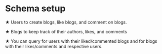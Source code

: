 # Schema setup

★ Users to create blogs, like blogs, and comment on blogs.

★ Blogs to keep track of their authors, likes, and comments

★ You can query for users with their liked/commented blogs and for blogs with their likes/comments and respective users.
